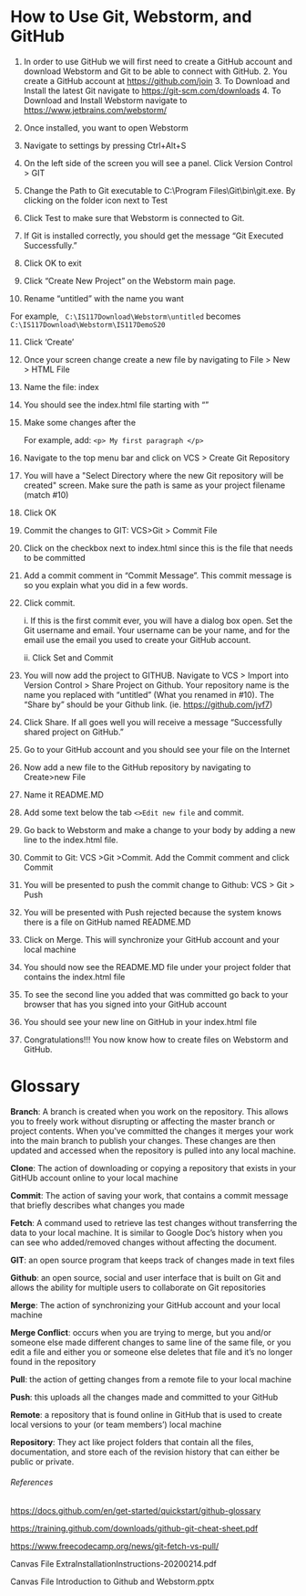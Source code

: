 # How to Use Git, Webstorm, and GitHub
1. In order to use GitHub we will first need to create
a GitHub account and download Webstorm and Git to be 
able to connect with GitHub.
   2. You create a GitHub account at https://github.com/join
   3. To Download and Install the latest Git navigate to https://git-scm.com/downloads
   4. To Download and Install Webstorm navigate to https://www.jetbrains.com/webstorm/


2. Once installed, you want to open Webstorm 

3. Navigate to settings by pressing Ctrl+Alt+S

4. On the left side of the screen you will see a panel. Click Version Control > GIT 
 
5. Change the Path to Git executable to C:\Program Files\Git\bin\git.exe. By clicking on the folder icon next to Test

6. Click Test to make sure that Webstorm is connected to Git.

7. If Git is installed correctly, you should get the message “Git Executed Successfully.”
   
8. Click OK to exit 

9. Click “Create New Project” on the Webstorm main page.
   
10. Rename “untitled” with the name you want

   For example,
    ``` C:\IS117Download\Webstorm\untitled``` becomes ```C:\IS117Download\Webstorm\IS117DemoS20 ```

11. Click ‘Create’
    
12. Once your screen change create a new file by navigating to File > New > HTML File
    
13. Name the file: index

14. You should see the index.html file starting with “<!DOCTYPE html>”
    
15. Make some changes after the <body>

    For example, add: ```<p> My first paragraph </p>```


16. Navigate to the top menu bar and click on VCS > Create Git Repository
    
17. You will have a "Select Directory where the new Git repository will be created" screen. Make sure the path is same as your project filename (match #10)
    
18. Click OK

19. Commit the changes to GIT: VCS>Git > Commit File  
    
20. Click on the checkbox next to index.html since this is the file that needs to be committed
    
21. Add a commit comment in “Commit Message”. This commit message is so you explain what you did in a few words. 

22. Click commit. 

    i. If this is the first commit ever, you will have a dialog box open. Set the Git username and email. Your username can be your name, and for the email use the email you used to create your GitHub account.

    ii. Click Set and Commit


23. You will now add the project to GITHUB. Navigate to  VCS > Import into Version Control > Share Project on Github. Your repository name is the name you replaced with “untitled” (What you renamed in #10). The “Share by” should be your Github link.
    (ie. https://github.com/jvf7)

24. Click Share. If all goes well you will receive a message “Successfully shared project on GitHub.”
    
25. Go to your GitHub account and you should see your file on the Internet
    
26. Now add a new file to the GitHub repository by navigating to Create>new File
    
27. Name it README.MD
    
28. Add some text below the tab ```<>Edit new file``` and commit.
    
29. Go back to Webstorm and make a change to your body by adding a new line to the index.html file.

30. Commit to Git: VCS >Git >Commit. Add the Commit comment and click Commit
    
31. You will be presented to push the commit change to Github: VCS > Git > Push
    
32. You will be presented with Push rejected because the system knows there is a file on GitHub named README.MD
    
33. Click on Merge. This will synchronize your GitHub account and your local machine 

34. You should now see the README.MD file under your project folder that contains the index.html file
    
35. To see the second line you added that was committed go back to your browser that has you signed into your GitHub account
    
36. You should see your new line on GitHub in your index.html file
    
37. Congratulations!!! You now know how to create files on Webstorm and GitHub.



# Glossary
**Branch**: A branch is created when you work on the repository. This allows you 
to freely work without disrupting or affecting the master branch or project contents. 
When you've committed the changes it merges your work into the main branch to publish 
your changes. These changes are then updated and accessed when the repository is pulled
into any local machine.

**Clone**: The action of downloading or copying a repository that exists in your 
GitHUb account online to your local machine

**Commit**: The action of saving your work, that contains a commit message that briefly
describes what changes you made

**Fetch**: A command used to retrieve las test changes without transferring the data to your local machine. It is similar to Google Doc’s history when you can see who added/removed changes without affecting the document.

**GIT**: an open source program that keeps track of changes made in text files

**Github**: an open source, social and user interface that is built on Git and allows the ability for multiple users to collaborate on Git repositories

**Merge**: The action of synchronizing your GitHub account and your local machine

**Merge Conflict**: occurs when you are trying to merge, but you and/or someone else made different changes to same line of the same file, or you edit a file and either you or someone else deletes that file and it’s no longer found in the repository

**Pull**: the action of getting changes from a remote file to your local machine

**Push**: this uploads all the changes made and committed to your GitHub

**Remote**: a repository that is found online in GitHub that is used to create local versions to your (or team members’) local machine

**Repository**: They act like project folders that contain all the files, documentation, and store each of the revision history that can either be public or private.



###### References

https://docs.github.com/en/get-started/quickstart/github-glossary

https://training.github.com/downloads/github-git-cheat-sheet.pdf

https://www.freecodecamp.org/news/git-fetch-vs-pull/

Canvas File ExtraInstallationInstructions-20200214.pdf

Canvas File Introduction to Github and Webstorm.pptx 
